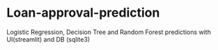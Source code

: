 # Loan-approval-prediction
Logistic Regression, Decision Tree and Random Forest predictions with UI(streamlit) and DB (sqlite3)
